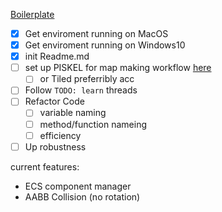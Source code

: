 [Boilerplate](https://github.com/JodyAndrews/SDL2_Basic_Setup.git)

- [x] Get enviroment running on MacOS
- [x] Get enviroment running on Windows10
- [x] init Readme.md
- [ ] set up PISKEL for map making workflow [here](https://www.piskelapp.com)
	- [ ] or Tiled preferribly acc
- [ ] Follow `TODO: learn`  threads 
- [ ] Refactor Code
	- [ ] variable naming
	- [ ] method/function nameing
	- [ ] efficiency
- [ ] Up robustness

current features:
- ECS component manager
- AABB Collision (no rotation)